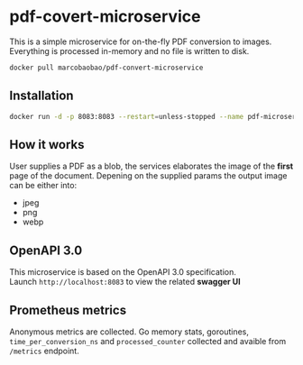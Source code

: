 # pdf-covert-microservice

This is a simple microservice for on-the-fly PDF conversion to images.  
Everything is processed in-memory and no file is written to disk.

```sh
docker pull marcobaobao/pdf-convert-microservice
```
## Installation

```sh
docker run -d -p 8083:8083 --restart=unless-stopped --name pdf-microservice marcobaobao/pdf-convert-microservice
```

## How it works
User supplies a PDF as a blob, the services elaborates the image of the **first** page of the document.
Depening on the supplied params the output image can be either into:
- jpeg
- png
- webp

## OpenAPI 3.0

This microservice is based on the OpenAPI 3.0 specification.  
Launch `http://localhost:8083` to view the related **swagger UI**


## Prometheus metrics
Anonymous metrics are collected.
Go memory stats, goroutines, `time_per_conversion_ns` and `processed_counter` collected and avaible from `/metrics` endpoint.
